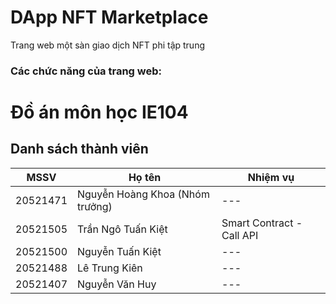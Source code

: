 # DApp NFT Marketplace
Trang web một sàn giao dịch NFT phi tập trung
### Các chức năng của trang web:

# Đồ án môn học IE104
## Danh sách thành viên
| MSSV | Họ tên |Nhiệm vụ|
| --- | ----------- |--------------------|
| 20521471 | Nguyễn Hoàng Khoa (Nhóm trưởng) |---|
| 20521505 | Trần Ngô Tuấn Kiệt |Smart Contract - Call API|
| 20521500 | Nguyễn Tuấn Kiệt |---|
| 20521488| Lê Trung Kiên |---|
| 20521407 | Nguyễn Văn Huy |---|
